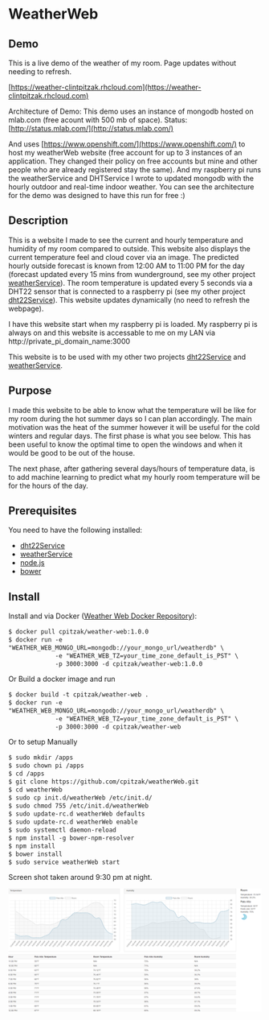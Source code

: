 # WeatherWeb

## Demo

This is a live demo of the weather of my room. Page updates without needing to refresh.

[https://weather-clintpitzak.rhcloud.com](https://weather-clintpitzak.rhcloud.com)

Architecture of Demo: This demo uses an instance of mongodb hosted on mlab.com (free acount with 500 mb of space). Status: [http://status.mlab.com/](http://status.mlab.com/)

And uses [https://www.openshift.com/](https://www.openshift.com/) to host my weatherWeb website (free account for up to 3 instances of an application. They changed their policy on free accounts but mine and other people who are already registered stay the same). And my raspberry pi runs the weatherService and DHTService I wrote to updated mongodb with the hourly outdoor and real-time indoor weather. You can see the architecture for the demo was designed to have this run for free :)

## Description

This is a website I made to see the current and hourly temperature and humidity of my room compared to outside. This website also displays the current temperature feel and cloud cover via an image. The predicted hourly outside forecast is known from 12:00 AM to 11:00 PM for the day (forecast updated every 15 mins from wunderground, see my other project [weatherService](https://github.com/cpitzak/weatherService)). The room temperature is updated every 5 seconds via a DHT22 sensor that is connected to a raspberry pi (see my other project [dht22Service](https://github.com/cpitzak/dht22Service)). This website updates dynamically (no need to refresh the webpage).

I have this website start when my raspberry pi is loaded. My raspberry pi is always on and this website is accessable to me on my LAN via http://private_pi_domain_name:3000

This website is to be used with my other two projects [dht22Service](https://github.com/cpitzak/dht22Service) and [weatherService](https://github.com/cpitzak/weatherService).


## Purpose

I made this website to be able to know what the temperature will be like for my room during the hot summer days so I can plan accordingly. The main motivation was the heat of the summer however it will be useful for the cold winters and regular days. The first phase is what you see below. This has been useful to know the optimal time to open the windows and when it would be good to be out of the house.

The next phase, after gathering several days/hours of temperature data, is to add machine learning to predict what my hourly room temperature will be for the hours of the day.


## Prerequisites
You need to have the following installed:

- [dht22Service](https://github.com/cpitzak/dht22Service)
- [weatherService](https://github.com/cpitzak/weatherService)
- [node.js](https://nodejs.org/en/)
- [bower](https://bower.io/)


## Install

Install and via Docker ([Weather Web Docker Repository](https://hub.docker.com/r/cpitzak/weather-web/)):
```
$ docker pull cpitzak/weather-web:1.0.0
$ docker run -e "WEATHER_WEB_MONGO_URL=mongodb://your_mongo_url/weatherdb" \
             -e "WEATHER_WEB_TZ=your_time_zone_default_is_PST" \
             -p 3000:3000 -d cpitzak/weather-web:1.0.0
```

Or Build a docker image and run
```
$ docker build -t cpitzak/weather-web .
$ docker run -e "WEATHER_WEB_MONGO_URL=mongodb://your_mongo_url/weatherdb" \
             -e "WEATHER_WEB_TZ=your_time_zone_default_is_PST" \
             -p 3000:3000 -d cpitzak/weather-web
```

Or to setup Manually
```
$ sudo mkdir /apps
$ sudo chown pi /apps
$ cd /apps
$ git clone https://github.com/cpitzak/weatherWeb.git
$ cd weatherWeb
$ sudo cp init.d/weatherWeb /etc/init.d/
$ sudo chmod 755 /etc/init.d/weatherWeb
$ sudo update-rc.d weatherWeb defaults
$ sudo update-rc.d weatherWeb enable
$ sudo systemctl daemon-reload
$ npm install -g bower-npm-resolver
$ npm install
$ bower install
$ sudo service weatherWeb start
```
Screen shot taken around 9:30 pm at night.

![Weather Web](/screenshots/night.png?raw=true "Screen shot of WeatherWeb around 9:30 pm")

